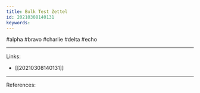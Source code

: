 ```yaml
---
title: Bulk Test Zettel
id: 20210308140131
keywords:
---
```

#alpha #bravo #charlie #delta #echo

---
Links:

- [[20210308140131]]

---
References:
